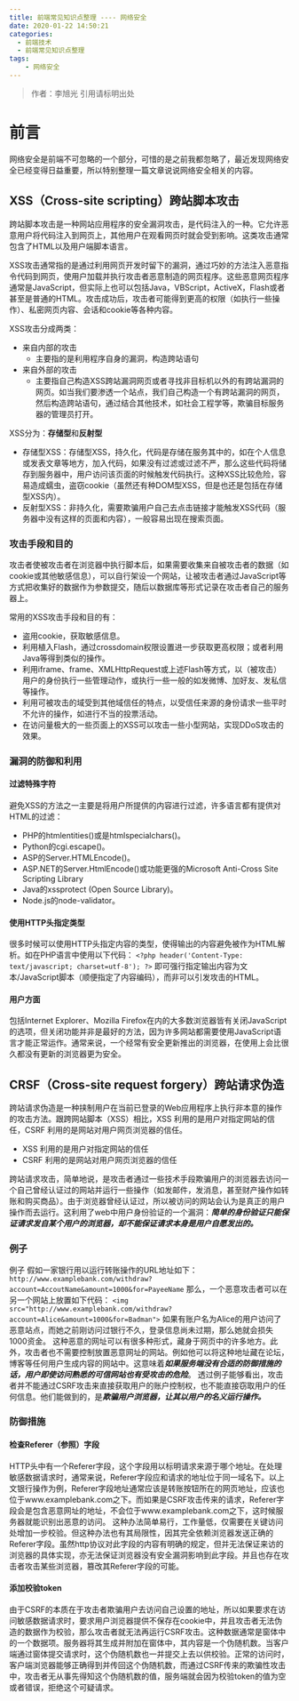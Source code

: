 ```yaml
---
title: 前端常见知识点整理 ---- 网络安全
date: 2020-01-22 14:50:21
categories: 
  - 前端技术
  - 前端常见知识点整理
tags: 
	- 网络安全
---
```

> 作者：李旭光
> 引用请标明出处


# 前言
网络安全是前端不可忽略的一个部分，可惜的是之前我都忽略了，最近发现网络安全已经变得日益重要，所以特别整理一篇文章说说网络安全相关的内容。
<!-- more -->
## XSS（Cross-site scripting）跨站脚本攻击
跨站脚本攻击是一种网站应用程序的安全漏洞攻击，是代码注入的一种。它允许恶意用户将代码注入到网页上，其他用户在观看网页时就会受到影响。这类攻击通常包含了HTML以及用户端脚本语言。

XSS攻击通常指的是通过利用网页开发时留下的漏洞，通过巧妙的方法注入恶意指令代码到网页，使用户加载并执行攻击者恶意制造的网页程序。这些恶意网页程序通常是JavaScript，但实际上也可以包括Java，VBScript，ActiveX，Flash或者甚至是普通的HTML。攻击成功后，攻击者可能得到更高的权限（如执行一些操作）、私密网页内容、会话和cookie等各种内容。

XSS攻击分成两类：
- 来自内部的攻击
  - 主要指的是利用程序自身的漏洞，构造跨站语句
- 来自外部的攻击
  - 主要指自己构造XSS跨站漏洞网页或者寻找非目标机以外的有跨站漏洞的网页。如当我们要渗透一个站点，我们自己构造一个有跨站漏洞的网页，然后构造跨站语句，通过结合其他技术，如社会工程学等，欺骗目标服务器的管理员打开。

XSS分为：**存储型**和**反射型**
- 存储型XSS：存储型XSS，持久化，代码是存储在服务其中的，如在个人信息或发表文章等地方，加入代码，如果没有过滤或过滤不严，那么这些代码将储存到服务器中，用户访问该页面的时候触发代码执行。这种XSS比较危险，容易造成蠕虫，盗窃cookie（虽然还有种DOM型XSS，但是也还是包括在存储型XSS内）。
- 反射型XSS：非持久化，需要欺骗用户自己去点击链接才能触发XSS代码（服务器中没有这样的页面和内容），一般容易出现在搜索页面。

### 攻击手段和目的
攻击者使被攻击者在浏览器中执行脚本后，如果需要收集来自被攻击者的数据（如cookie或其他敏感信息），可以自行架设一个网站，让被攻击者通过JavaScript等方式把收集好的数据作为参数提交，随后以数据库等形式记录在攻击者自己的服务器上。

常用的XSS攻击手段和目的有：
- 盗用cookie，获取敏感信息。
- 利用植入Flash，通过crossdomain权限设置进一步获取更高权限；或者利用Java等得到类似的操作。
- 利用iframe、frame、XMLHttpRequest或上述Flash等方式，以（被攻击）用户的身份执行一些管理动作，或执行一些一般的如发微博、加好友、发私信等操作。
- 利用可被攻击的域受到其他域信任的特点，以受信任来源的身份请求一些平时不允许的操作，如进行不当的投票活动。
- 在访问量极大的一些页面上的XSS可以攻击一些小型网站，实现DDoS攻击的效果。

### 漏洞的防御和利用
#### 过滤特殊字符
避免XSS的方法之一主要是将用户所提供的内容进行过滤，许多语言都有提供对HTML的过滤：
- PHP的htmlentities()或是htmlspecialchars()。
- Python的cgi.escape()。
- ASP的Server.HTMLEncode()。
- ASP.NET的Server.HtmlEncode()或功能更强的Microsoft Anti-Cross Site Scripting Library
- Java的xssprotect (Open Source Library)。
- Node.js的node-validator。

#### 使用HTTP头指定类型
很多时候可以使用HTTP头指定内容的类型，使得输出的内容避免被作为HTML解析。如在PHP语言中使用以下代码：
`<?php header('Content-Type: text/javascript; charset=utf-8'); ?>`
即可强行指定输出内容为文本/JavaScript脚本（顺便指定了内容编码），而非可以引发攻击的HTML。

#### 用户方面
包括Internet Explorer、Mozilla Firefox在内的大多数浏览器皆有关闭JavaScript的选项，但关闭功能并非是最好的方法，因为许多网站都需要使用JavaScript语言才能正常运作。通常来说，一个经常有安全更新推出的浏览器，在使用上会比很久都没有更新的浏览器更为安全。

## CRSF（Cross-site request forgery）跨站请求伪造
跨站请求伪造是一种挟制用户在当前已登录的Web应用程序上执行非本意的操作的攻击方法。跟跨网站脚本（XSS）相比，XSS 利用的是用户对指定网站的信任，CSRF 利用的是网站对用户网页浏览器的信任。
- XSS 利用的是用户对指定网站的信任
- CSRF 利用的是网站对用户网页浏览器的信任

跨站请求攻击，简单地说，是攻击者通过一些技术手段欺骗用户的浏览器去访问一个自己曾经认证过的网站并运行一些操作（如发邮件，发消息，甚至财产操作如转账和购买商品）。由于浏览器曾经认证过，所以被访问的网站会认为是真正的用户操作而去运行。这利用了web中用户身份验证的一个漏洞：***简单的身份验证只能保证请求发自某个用户的浏览器，却不能保证请求本身是用户自愿发出的。***

### 例子
例子
假如一家银行用以运行转账操作的URL地址如下：
`http://www.examplebank.com/withdraw?account=AccoutName&amount=1000&for=PayeeName`
那么，一个恶意攻击者可以在另一个网站上放置如下代码： 
`<img src="http://www.examplebank.com/withdraw?account=Alice&amount=1000&for=Badman">`
如果有账户名为Alice的用户访问了恶意站点，而她之前刚访问过银行不久，登录信息尚未过期，那么她就会损失1000资金。
这种恶意的网址可以有很多种形式，藏身于网页中的许多地方。此外，攻击者也不需要控制放置恶意网址的网站。例如他可以将这种地址藏在论坛，博客等任何用户生成内容的网站中。这意味着***如果服务端没有合适的防御措施的话，用户即使访问熟悉的可信网站也有受攻击的危险***。
透过例子能够看出，攻击者并不能通过CSRF攻击来直接获取用户的账户控制权，也不能直接窃取用户的任何信息。他们能做到的，是***欺骗用户浏览器，让其以用户的名义运行操作。***

### 防御措施
#### 检查Referer（参照）字段
HTTP头中有一个Referer字段，这个字段用以标明请求来源于哪个地址。在处理敏感数据请求时，通常来说，Referer字段应和请求的地址位于同一域名下。以上文银行操作为例，Referer字段地址通常应该是转账按钮所在的网页地址，应该也位于www.examplebank.com之下。而如果是CSRF攻击传来的请求，Referer字段会是包含恶意网址的地址，不会位于www.examplebank.com之下，这时候服务器就能识别出恶意的访问。
这种办法简单易行，工作量低，仅需要在关键访问处增加一步校验。但这种办法也有其局限性，因其完全依赖浏览器发送正确的Referer字段。虽然http协议对此字段的内容有明确的规定，但并无法保证来访的浏览器的具体实现，亦无法保证浏览器没有安全漏洞影响到此字段。并且也存在攻击者攻击某些浏览器，篡改其Referer字段的可能。
#### 添加校验token
由于CSRF的本质在于攻击者欺骗用户去访问自己设置的地址，所以如果要求在访问敏感数据请求时，要求用户浏览器提供不保存在cookie中，并且攻击者无法伪造的数据作为校验，那么攻击者就无法再运行CSRF攻击。这种数据通常是窗体中的一个数据项。服务器将其生成并附加在窗体中，其内容是一个伪随机数。当客户端通过窗体提交请求时，这个伪随机数也一并提交上去以供校验。正常的访问时，客户端浏览器能够正确得到并传回这个伪随机数，而通过CSRF传来的欺骗性攻击中，攻击者无从事先得知这个伪随机数的值，服务端就会因为校验token的值为空或者错误，拒绝这个可疑请求。
